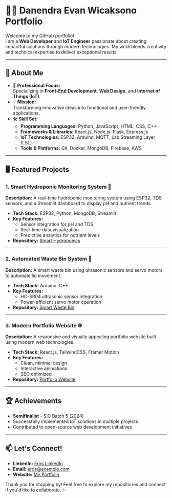 # 👨‍💻 Danendra Evan Wicaksono Portfolio

Welcome to my GitHub portfolio!  
I am a **Web Developer** and **IoT Engineer** passionate about creating impactful solutions through modern technologies. My work blends creativity and technical expertise to deliver exceptional results. 

---

## 🚀 About Me
- 🌟 **Professional Focus:**  
  Specializing in **Front-End Development**, **Web Design**, and **Internet of Things (IoT)**.  
- 💡 **Mission:**  
  Transforming innovative ideas into functional and user-friendly applications.  
- 🛠️ **Skill Set:**  
  - **Programming Languages:** Python, JavaScript, HTML, CSS, C++  
  - **Frameworks & Libraries:** React.js, Node.js, Flask, Express.js  
  - **IoT Technologies:** ESP32, Arduino, MQTT, Lab Streaming Layer (LSL)  
  - **Tools & Platforms:** Git, Docker, MongoDB, Firebase, AWS  

---

## 🖥️ Featured Projects  

### **1. Smart Hydroponic Monitoring System** 🌱  
**Description:** A real-time hydroponic monitoring system using ESP32, TDS sensors, and a Streamlit dashboard to display pH and nutrient trends.  
- **Tech Stack:** ESP32, Python, MongoDB, Streamlit  
- **Key Features:**  
  - Sensor integration for pH and TDS  
  - Real-time data visualization  
  - Predictive analytics for nutrient levels  
- **Repository:** [Smart Hydroponics](https://github.com/username/smart-hydroponics)  

---

### **2. Automated Waste Bin System** 🚮  
**Description:** A smart waste bin using ultrasonic sensors and servo motors to automate lid movement.  
- **Tech Stack:** Arduino, C++  
- **Key Features:**  
  - HC-SR04 ultrasonic sensor integration  
  - Power-efficient servo motor operation  
- **Repository:** [Smart Waste Bin](https://github.com/username/smart-waste-bin)  

---

### **3. Modern Portfolio Website** 🌐  
**Description:** A responsive and visually appealing portfolio website built using modern web technologies.  
- **Tech Stack:** React.js, TailwindCSS, Framer Motion  
- **Key Features:**  
  - Clean, minimal design  
  - Interactive animations  
  - SEO optimized  
- **Repository:** [Portfolio Website](https://github.com/username/portfolio-website)  

---

## 🏆 Achievements  
- **Semifinalist** - SIC Batch 5 (2024)  
- Successfully implemented IoT solutions in multiple projects  
- Contributed to open-source web development initiatives  

---

## 📫 Let's Connect!  
- **LinkedIn:** [Eros LinkedIn](https://linkedin.com/in/username)  
- **Email:** eros@example.com  
- **Website:** [My Portfolio](https://eros-portfolio.com)  

Thank you for stopping by! Feel free to explore my repositories and connect if you'd like to collaborate. ✨
